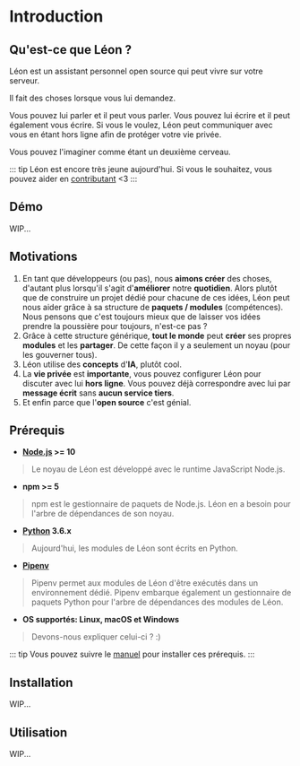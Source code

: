 # Introduction

## Qu'est-ce que Léon ?

Léon est un assistant personnel open source qui peut vivre sur votre serveur.

Il fait des choses lorsque vous lui demandez.
  
Vous pouvez lui parler et il peut vous parler.
Vous pouvez lui écrire et il peut également vous écrire.
Si vous le voulez, Léon peut communiquer avec vous en étant hors ligne afin de protéger votre vie privée.
  
Vous pouvez l'imaginer comme étant un deuxième cerveau.
  
::: tip
Léon est encore très jeune aujourd'hui. Si vous le souhaitez, vous pouvez aider en [contributant](https://github.com/leon-ai/leon/blob/develop/.github/CONTRIBUTING.md) <3
:::

## Démo

WIP...

## Motivations

1. En tant que développeurs (ou pas), nous **aimons créer** des choses, d'autant plus lorsqu'il s'agit d'**améliorer** notre **quotidien**. Alors plutôt que de construire un projet dédié pour chacune de ces idées, Léon peut nous aider grâce à sa structure de **paquets / modules** (compétences). Nous pensons que c'est toujours mieux que de laisser vos idées prendre la poussière pour toujours, n'est-ce pas ?
2. Grâce à cette structure générique, **tout le monde** peut **créer** ses propres **modules** et les **partager**. De cette façon il y a seulement un noyau (pour les gouverner tous).
3. Léon utilise des **concepts** d'**IA**, plutôt cool.
4. La **vie privée** est **importante**, vous pouvez configurer Léon pour discuter avec lui **hors ligne**. Vous pouvez déjà correspondre avec lui par **message écrit** sans **aucun service tiers**.
5. Et enfin parce que l'**open source** c'est génial.

## Prérequis

- **[Node.js](https://nodejs.org/) >= 10**  
> Le noyau de Léon est développé avec le runtime JavaScript Node.js.
- **npm >= 5**  
> npm est le gestionnaire de paquets de Node.js. Léon en a besoin pour l'arbre de dépendances de son noyau.
- **[Python](https://www.python.org/downloads/) 3.6.x**  
> Aujourd'hui, les modules de Léon sont écrits en Python.
- **[Pipenv](https://docs.pipenv.org)**
> Pipenv permet aux modules de Léon d'être exécutés dans un environnement dédié. Pipenv embarque également un gestionnaire de paquets Python pour l'arbre de dépendances des modules de Léon.
- **OS supportés: Linux, macOS et Windows**  
> Devons-nous expliquer celui-ci ? :)

::: tip
Vous pouvez suivre le [manuel](/fr-FR/how-to/) pour installer ces prérequis.
:::

## Installation

WIP...

## Utilisation

WIP...

